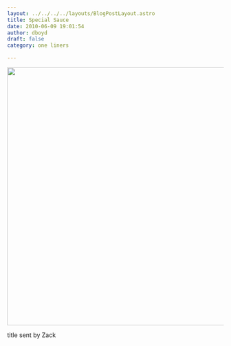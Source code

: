 ```yaml
---
layout: ../../../../layouts/BlogPostLayout.astro
title: Special Sauce
date: 2010-06-09 19:01:54
author: dboyd
draft: false
category: one liners

---
```

<img
    src="https://img.danaboyd.com/images/2010/06/specialSauce.jpeg"
    alt=""
    style="width: auto; height: clamp(0px, 95vh, 600px);"
/>

title sent by Zack